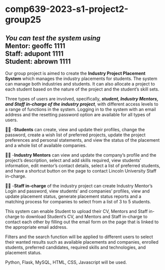 # comp639-2023-s1-project2-group25
*You can test the system using*  
Mentor: geoffc   1111  
Staff: adupont    1111  
Student: abrown    1111
--------------------------------------------------------
Our group project is aimed to create the **Industry Project Placement System** which manages the industry placements for students. The system can manage both industries and students. It can also allocate a project to each student based on the nature of the project and the student’s skill sets.

Three types of users are involved, specifically, ***student, Industry Mentors, and Staff in-charge of the industry project***, with different access levels to a range of functions in the system. Logging in to the system with an email address and the resetting password option are available for all types of users. 

:student: -**Students** can create, view and update their profiles, change the password, create a wish list of preferred projects, update the project preferences and personal statements, and view the status of the placement and a whole list of available companies. 

:technologist: -**Industry Mentors** can view and update the company’s profile and the project’s description, select and add skills required, view students’ information, edit mentor’s contact details, select a list of preferred students, and have a shortcut button on the page to contact Lincoln University Staff in-charge.

:teacher: -**Staff in-charge** of the industry project can create Industry Mentor’s Login and password, view students’ and companies’ profiles, view and update placement status, generate placement status reports and a matching process for companies to select from a list of 3 to 5 students. 

This system can enable Student to upload their CV, Mentors and Staff in-charge to download Student’s CV, and Mentors and Staff in-charge to contact each other by filling out the email form on the page that is linked to the appropriate email address. 

Filters and the search function will be applied to different users to select their wanted results such as available placements and companies, enrolled students, preferred candidates, required skills and technologies, and placement status.

Python, Flask, MySQL, HTML, CSS, Javascript will be used.
